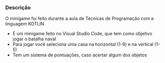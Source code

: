 ### Descrição

O minigame foi feito durante a aula de Técnicas de Programação com a linguagem KOTLIN

- É um minigame feito no Visual Studio Code, que tem como objetivo jogar o batalha naval
- Para jogar você seleciona uma casa na horizontal (1-9) e na vertical (1-5)
- Tem um sistema de pontuações, caso acertar algum dos objetos
